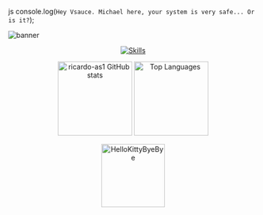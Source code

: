 js
console.log(`Hey Vsauce. Michael here, your system is very safe... Or is it?`);


![banner]([https://github.com/Niximkk/Niximkk/assets/85513545/f341d119-f288-4f73-a499-63ec67826a73](https://br.freepik.com/fotos-premium/fundo-de-paisagem-de-montanha-com-textura-escura-minima-papel-de-parede-moderno-ilustracao-de-banner-grafico-simples-panorama_39460240.htm))

<p align="center">
  <a href="https://skillicons.dev">
    <img src="https://skillicons.dev/icons?i=git,github,nodejs,npm,html,css,js,bots,discordjs,vscode,webstorm,windows,ubuntu" alt="Skills" />
  </a>
</p>

<p align="center">
  <img height="150" src="https://github-readme-stats.vercel.app/api?username=ricardo-as1&theme=tokyonight&show_icons=true&include_all_commits=true" alt="ricardo-as1 GitHub stats" />
  <img height="150" src="https://github-readme-stats.vercel.app/api/top-langs/?username=ricardo-as1&theme=tokyonight&layout=compact" alt="Top Languages" />
</p>

<p align="center">
  <a href="https://emoji.gg/emoji/5349-hellokittybyebye">
    <img src="https://cdn3.emoji.gg/emojis/5349-hellokittybyebye.png" width="128px" height="128px" alt="HelloKittyByeBye">
  </a>
</p>

